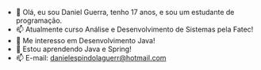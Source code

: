- 👋 Olá, eu sou Daniel Guerra, tenho 17 anos, e sou um estudante de programação.
- 📫 Atualmente curso Análise e Desenvolvimento de Sistemas pela Fatec!
- 👀 Me interesso em Desenvolvimento Java!
- 🌱 Estou aprendendo Java e Spring!
- 📫 E-mail: danielespindolaguerr@hotmail.com

<!---
danielguerr/danielguerr is a ✨ special ✨ repository because its `README.md` (this file) appears on your GitHub profile.
You can click the Preview link to take a look at your changes.
--->
